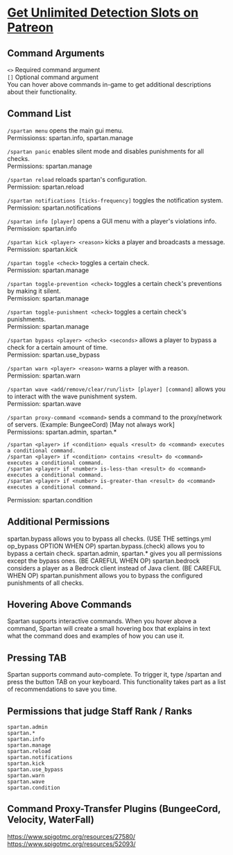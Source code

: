 # <a href="https://vagdedes.com/patreon">Get Unlimited Detection Slots on Patreon</a>

## Command Arguments
``<>`` Required command argument<br>
``[]`` Optional command argument<br>
You can hover above commands in-game to get additional descriptions about their functionality.


## Command List

``/spartan menu`` opens the main gui menu.<br>
Permissionss: spartan.info, spartan.manage

``/spartan panic`` enables silent mode and disables punishments for all checks.<br>
Permissions: spartan.manage

``/spartan reload`` reloads spartan's configuration.<br>
Permission: spartan.reload

``/spartan notifications [ticks-frequency]`` toggles the notification system.<br>
Permission: spartan.notifications

``/spartan info [player]`` opens a GUI menu with a player's violations info.<br>
Permission: spartan.info

``/spartan kick <player> <reason>`` kicks a player and broadcasts a message.<br>
Permission: spartan.kick

``/spartan toggle <check>`` toggles a certain check.<br>
Permission: spartan.manage

``/spartan toggle-prevention <check>`` toggles a certain check's preventions by making it silent.<br>
Permission: spartan.manage

``/spartan toggle-punishment <check>`` toggles a certain check's punishments.<br>
Permission: spartan.manage

``/spartan bypass <player> <check> <seconds>`` allows a player to bypass a check for a certain amount of time.<br>
Permission: spartan.use_bypass

``/spartan warn <player> <reason>`` warns a player with a reason.<br>
Permission: spartan.warn

``/spartan wave <add/remove/clear/run/list> [player] [command]`` allows you to interact with the wave punishment system.<br>
Permission: spartan.wave

``/spartan proxy-command <command>`` sends a command to the proxy/network of servers. (Example: BungeeCord) [May not always work]<br>
Permissions: spartan.admin, spartan.*

```
/spartan <player> if <condition> equals <result> do <command> executes a conditional command.
/spartan <player> if <condition> contains <result> do <command> executes a conditional command.
/spartan <player> if <number> is-less-than <result> do <command> executes a conditional command.
/spartan <player> if <number> is-greater-than <result> do <command> executes a conditional command.
```
Permission: spartan.condition


## Additional Permissions
spartan.bypass allows you to bypass all checks. (USE THE settings.yml op_bypass OPTION WHEN OP)
spartan.bypass.(check) allows you to bypass a certain check.
spartan.admin, spartan.* gives you all permissions except the bypass ones. (BE CAREFUL WHEN OP)
spartan.bedrock considers a player as a Bedrock client instead of Java client. (BE CAREFUL WHEN OP)
spartan.punishment allows you to bypass the configured punishments of all checks.


## Hovering Above Commands
Spartan supports interactive commands. When you hover above a command, Spartan will create a small hovering box that explains in text what the command does and examples of how you can use it.


## Pressing TAB
Spartan supports command auto-complete. To trigger it, type /spartan and press the button TAB on your keyboard. This functionality takes part as a list of recommendations to save you time.


## Permissions that judge Staff Rank / Ranks
```
spartan.admin
spartan.*
spartan.info
spartan.manage
spartan.reload
spartan.notifications
spartan.kick
spartan.use_bypass
spartan.warn
spartan.wave
spartan.condition
```

## Command Proxy-Transfer Plugins (BungeeCord, Velocity, WaterFall)
https://www.spigotmc.org/resources/27580/<br>
https://www.spigotmc.org/resources/52093/

